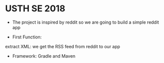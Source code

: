 # USTH SE 2018 
- The project is inspired by reddit so we are going to build a simple reddit app

- First Function: 

extract	XML: we get the RSS feed from reddit to our app


- Framework: Gradle and Maven
